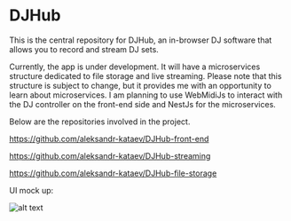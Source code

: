 # DJHub

This is the central repository for DJHub, an in-browser DJ software that allows you to record and stream DJ sets.

Currently, the app is under development. It will have a microservices structure dedicated to file storage and live streaming. Please note that this structure is subject to change, but it provides me with an opportunity to learn about microservices. I am planning to use WebMidiJs to interact with the DJ controller on the front-end side and NestJs for the microservices.

Below are the repositories involved in the project.

https://github.com/aleksandr-kataev/DJHub-front-end

https://github.com/aleksandr-kataev/DJHub-streaming

https://github.com/aleksandr-kataev/DJHub-file-storage

UI mock up:

![alt text](https://i.imgur.com/lRue7Mf.png)


